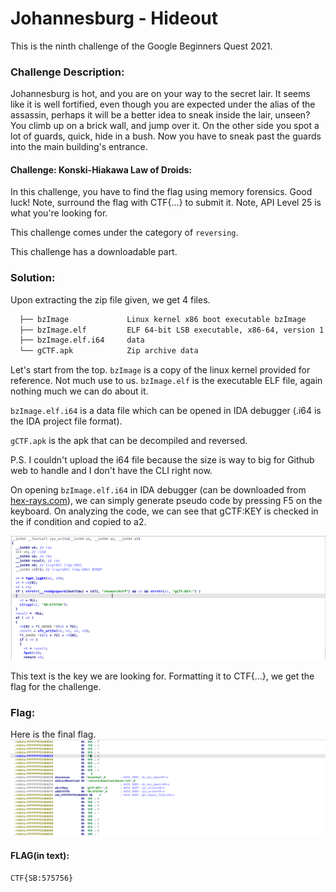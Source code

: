 #  Johannesburg - Hideout 

  This is the ninth challenge of the Google Beginners Quest 2021.
  
### Challenge Description:
  Johannesburg is hot, and you are on your way to the secret lair. It seems like it is well fortified, even though you are expected under the alias of the assassin, perhaps it will be a better idea to sneak inside the lair, unseen? You climb up on a brick wall, and jump over it. On the other side you spot a lot of guards, quick, hide in a bush. Now you have to sneak past the guards into the main building's entrance.

  #### Challenge: Konski-Hiakawa Law of Droids:
   In this challenge, you have to find the flag using memory forensics. Good luck! Note, surround the flag with CTF{...} to submit it. Note, API Level 25 is what you're looking for.
   
   This challenge comes under the category of `reversing`.
   
   This challenge has a downloadable part.
   
### Solution:
  Upon extracting the zip file given, we get 4 files.
  
  ```bash
    ├── bzImage             Linux kernel x86 boot executable bzImage       
    ├── bzImage.elf         ELF 64-bit LSB executable, x86-64, version 1
    ├── bzImage.elf.i64     data
    └── gCTF.apk            Zip archive data
  ```
  
  Let's start from the top. `bzImage` is a copy of the linux kernel provided for reference. Not much use to us.
  `bzImage.elf` is the executable ELF file, again nothing much we can do about it.
  
  `bzImage.elf.i64` is a data file which can be opened in IDA debugger (.i64 is the IDA project file format).
  
  `gCTF.apk` is the apk that can be decompiled and reversed.
  
  P.S. I couldn't upload the i64 file because the size is way to big for Github web to handle and I don't have the CLI right now.
  
  On opening `bzImage.elf.i64` in IDA debugger (can be downloaded from [hex-rays.com](https://hex-rays.com/)), we can simply generate pseudo code by pressing
  F5 on the keyboard. On analyzing the code, we can see that gCTF:KEY is checked in the if condition and copied to a2.
  
  ![code1.png](code1.png)
  
  This text is the key we are looking for. Formatting it to CTF{...}, we get the flag for the challenge.
  
### Flag:
  Here is the final flag.
  ![code2.png](code2.png)
  
  #### FLAG(in text):
  ```
  CTF{SB:575756}
  ```
  
